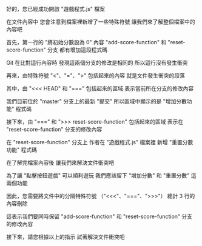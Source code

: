 好的，您已經成功開啟 "遊戲程式.js" 檔案

在文件內容中
您會注意到檔案裡新增了一些特殊符號
讓我們來了解整個檔案中的內容吧

首先，第一行的 "將初始分數設為 0" 內容
"add-score-function" 和 "reset-score-function" 分支
都有增加這段程式碼

Git 在比對這行內容時
發現這兩個分支的修改是相同的
所以這行沒有發生衝突

再來，由特殊符號 "<"、"="、">" 包括起來的內容
就是文件發生衝突的段落

其中，由 "<<< HEAD" 和 "===" 包括起來的區域
表示當前所在分支的修改內容

我們目前位於 "master" 分支上的最新 "提交"
所以區域中顯示的是 "增加分數功能" 程式碼

接下來，由 "===" 和 ">>> reset-score-function" 包括起來的區域
表示在 "reset-score-function" 分支的修改內容

在 "reset-score-function" 分支上
作者在 "遊戲程式.js" 檔案裡
新增 "重置分數功能" 程式碼

在了解完檔案內容後
讓我們來解決文件衝突吧

為了讓 "點擊按鈕遊戲" 可以順利遊玩
我們應該留下 "增加分數" 和 "重置分數" 這兩個功能

因此，您需要將文件中的分隔特殊符號 （"<<<"、"==="、">>>"）
總計 3 行的內容刪除

這表示我們要同時保留 
"add-score-function" 和 "reset-score-function" 
分支的修改內容

接下來，請您根據以上的指示
試著解決文件衝突吧